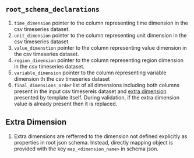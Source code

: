 ## `root_schema_declarations`
1. `time_dimension`     pointer to the column representing time dimension in the csv timeseries dataset.
2. `unit_dimension`     pointer to the column representing unit dimension in the csv timeseries dataset.
3. `value_dimenstion`   pointer to the column representing value dimension in the csv timeseries dataset.
4. `region_dimension`   pointer to the column representing region dimension in the csv timeseries dataset.
5. `variable_dimension` pointer to the column representing variable dimension th the csv timeseries dataset
6. `final_dimensions_order` list of all dimensions including both columns present in the input csv timesereis dataset and [extra dimension](#extra_dimension) presented by template itself. During validation, if the extra dimension value is already present then it is replaced. 


## Extra Dimension
1. Extra dimensions are refferred to the dimension not defined explicitly as properties in root json schema. Instead, directly mapping object is provided with the key `map_<dimension_name>` in schema json.